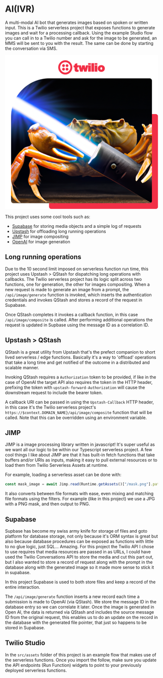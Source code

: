 # AI(IVR)

A multi-modal AI bot that generates images based on spoken or written input. This is a Twilio serverless project that exposes functions to generate images and wait for a processing callback. Using the example Studio flow you can call in to a Twilio number and ask for the image to be generated, an MMS will be sent to you with the result. The same can be done by starting the conversation via SMS.

![Crab holding a light saber](src/assets/crab.png)

This project uses some cool tools such as:
- [Supabase](https://supabase.com) for storing media objects and a simple log of requests
- [Upstash](https://upstash.com) for offloading long running operations
- [JIMP](https://github.com/jimp-dev/jimp) for image compositing
- [OpenAI](https://openai.com) for image generation


## Long running operations
Due to the 10 second limit imposed on serverless function run time, this project uses Upstash > QStash for dispatching long operations with callbacks. The Twilio serverless project has its logic split across two functions, one for generation, the other for images compositing. When a new request is made to generate an image from a prompt, the `/api/image/generate` function is invoked, which inserts the authentication credentials and invokes QStash and stores a record of the request in Supabase.

Once QStash completes it invokes a callback function, in this case `/api/image/composite` is called. After performing additional operations the request is updated in Supbase using the message ID as a correlation ID.

## Upstash > QStash
QStash is a great utility from Upstash that's the prefect companion to short lived serverless / edge functions. Basically it's a way to 'offload' operations that take a long time and get notified of the outcome in a distributed and scalable manner.

Invoking QStash requires a `Authorization` token to be provided, if like in the case of OpenAI the target API also requires the token in the HTTP header, prefixing the token with `upstash-forward-Authorization` will cause the downstream request to include the bearer token.

A callback URI can be passed in using the `Upstash-Callback` HTTP header, in this case it's the Twilio serverless project's `https://$context.DOMAIN_NAME}/api/image/composite` function that will be called. Note that this can be overridden using an environment variable.

## JIMP
JIMP is a image processing library written in javascript! It's super useful as we want all our logic to be within our Typescript serverless project. A few cool things I like about JIMP are that it has built-in fetch functions that take buffers and/or URIs as inputs, making it easy to pull external resources or to load them from Twilio Serverless Assets at runtime. 

For example, loading a serverless asset can be done with:
```ts
const mask_image = await Jimp.read(Runtime.getAssets()["/mask.png"].path)
```

It also converts between file formats with ease, even mixing and matching file formats using the filters. For example (like in this project) we use a JPG with a PNG mask, and then output to PNG. 

## Supabase
Supbase has become my swiss army knife for storage of files and goto platform for database storage, not only because it's ORM syntax is great but also because database procedures can be exposed as functions with little to no glue logic, just SQL... Amazing.  For this project the Twilio API I chose to use requires that media resources are passed in as URLs, I could have used the Twilio Conversations API to store the media and cut this part out, but I also wanted to store a record of request along with the prompt in the database along with the generated image so it made more sense to stick it in supabase.

In this project Supabase is used to both store files and keep a record of the entire interaction.

The `/api/image/generate` function inserts a new record each time a submission is made to OpenAI (via QStash). We store the message ID in the database entry so we can correlate it later. Once the image is generated in Open AI, the data is returned via QStash and includes the source message ID from the original request, this enables us to do an update on the record in the database with the generated file pointer, that just so happens to be stored in Supabase.


## Twilio Studio
In the `src/assets` folder of this project is an example flow that makes use of the serverless functions. Once you import the follow, make sure you update the API endpoints (Run Function) widgets to point to your previously deployed serverless functions.